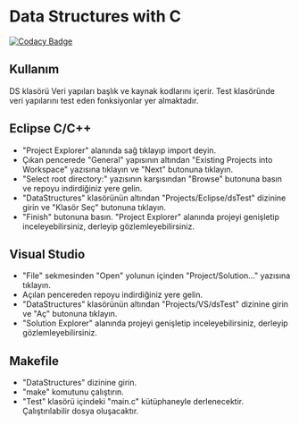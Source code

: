 # Data Structures with C 

[![Codacy Badge](https://api.codacy.com/project/badge/Grade/e87374258dba4b6589867331cdd35658)](https://www.codacy.com/manual/Enes1313/DataStructures?utm_source=github.com&amp;utm_medium=referral&amp;utm_content=Enes1313/DataStructures&amp;utm_campaign=Badge_Grade)

## Kullanım

DS klasörü Veri yapıları başlık ve kaynak kodlarını içerir. Test klasöründe veri yapılarını test eden fonksiyonlar yer almaktadır. 

## Eclipse C/C++

*   "Project Explorer" alanında sağ tıklayıp import deyin.
*   Çıkan pencerede "General" yapısının altından "Existing Projects into Workspace" yazısına tıklayın ve "Next" butonuna tıklayın.
*   "Select root directory:" yazısının karşısından "Browse" butonuna basın ve repoyu indirdiğiniz yere gelin.
*   "DataStructures" klasörünün altından "Projects/Eclipse/dsTest" dizinine girin ve "Klasör Seç" butonuna tıklayın.
*   "Finish" butonuna basın. "Project Explorer" alanında projeyi genişletip inceleyebilirsiniz, derleyip gözlemleyebilirsiniz.

## Visual Studio

*   "File" sekmesinden "Open" yolunun içinden "Project/Solution..." yazısına tıklayın.
*   Açılan pencereden repoyu indirdiğiniz yere gelin.
*   "DataStructures" klasörünün altından "Projects/VS/dsTest" dizinine girin ve "Aç" butonuna tıklayın.
*   "Solution Explorer" alanında projeyi genişletip inceleyebilirsiniz, derleyip gözlemleyebilirsiniz.

## Makefile

*   "DataStructures" dizinine girin.
*   "make" komutunu çalıştırın.
*   "Test" klasörü içindeki "main.c" kütüphaneyle derlenecektir. Çalıştırılabilir dosya oluşacaktır.
